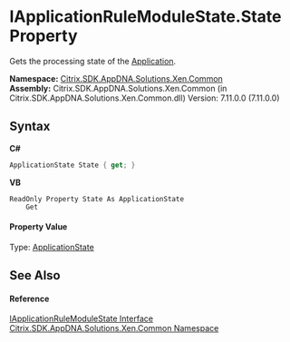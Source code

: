 # IApplicationRuleModuleState.State Property 
 

Gets the processing state of the <a href="1779bfff-4b29-0f26-8a09-10acdd530bbc">Application</a>.

**Namespace:**&nbsp;[Citrix.SDK.AppDNA.Solutions.Xen.Common](013dc694-c357-448d-ed5a-b5c48a7f6852.md)<br />**Assembly:**&nbsp;Citrix.SDK.AppDNA.Solutions.Xen.Common (in Citrix.SDK.AppDNA.Solutions.Xen.Common.dll) Version: 7.11.0.0 (7.11.0.0)

## Syntax

**C#**
```csharp
ApplicationState State { get; }
```

**VB**
```vbnet
ReadOnly Property State As ApplicationState
	Get
```


#### Property Value
Type: <a href="ffb64ce9-58ea-bc5a-c01a-bacea1571e98">ApplicationState</a>

## See Also


#### Reference
<a href="94da1ae4-3a01-852a-9a70-5aee25b0626c">IApplicationRuleModuleState Interface</a><br /><a href="013dc694-c357-448d-ed5a-b5c48a7f6852">Citrix.SDK.AppDNA.Solutions.Xen.Common Namespace</a><br />